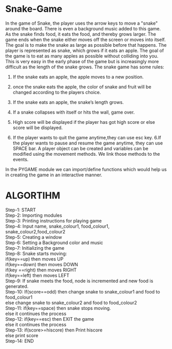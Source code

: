 # Snake-Game

In the game of Snake, the player uses the arrow keys to move a "snake" around 
the board. There is even a background music added to this game. As the snake 
finds food, it eats the food, and thereby grows larger. The game ends when the 
snake either moves off the screen or moves into itself. The goal is to make the 
snake as large as possible before that happens. The player is represented as 
snake, which grows if it eats an apple. The goal of the game is to eat as many 
apples as possible without colliding into you. This is very easy in the early phase 
of the game but is increasingly more difficult as the length of the snake grows. 
The snake game has some rules: 
1. If the snake eats an apple, the apple moves to a new position.

2. once the snake eats the apple, the color of snake and fruit will be changed 
according to the players choice.
2. If the snake eats an apple, the snake’s length grows.
3. If a snake collapses with itself or hits the wall, game over.
4. High score will be displayed if the player has got high score or else score will 
be displayed.
5. If the player wants to quit the game anytime,they can use esc key. 
6.If the player wants to pause and resume the game anytime, they can use 
SPACE bar.
A player object can be created and variables can be modified using the 
movement methods. We link those methods to the events. 
 
In the PYGAME module we can import/define functions which would help us in 
creating the game in an interactive manner.

# ALGORTIHM
Step-1: START<br>
Step-2: Importing modules<br>
Step-3: Printing instructions for playing game<br>
Step-4: Input name, snake_colour1, food_colour1, snake_colour2,food_colour2<br>
Step-5: Creating a window<br>
Step-6: Setting a Background color and music<br>
Step-7: Initializing the game<br>
Step-8: Snake starts moving:<br>
 if(key==up) then moves UP<br>
 if(key==down) then moves DOWN<br>
 if(key ==right) then moves RIGHT<br>
  if(key==left) then moves LEFT<br>
Step-9: If snake meets the food, node is incremented and new food is
generated.<br>
Step-10: If(score==odd) then change snake to snake_colour1 and food to food_colour1
<br> else change snake to snake_colour2 and food to food_colour2<br>
Step-11: if(key==space) then snake stops moving.<br>
 else it continues the process<br>
Step-12: if(key==esc) then EXIT the game<br>
 else it continues the process<br>
Step-13: if(score>=hiscore) then Print hiscore<br>
 else print score<br>
Step-14: END<br>
